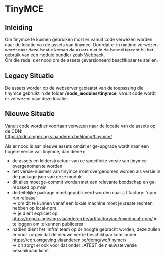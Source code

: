 # TinyMCE

## Inleiding

Om tinymce te kunnen gebruiken moet er vanuit code verwezen worden naar de locatie van de assets van tinymce. Doordat
er in runtime verwezen wordt naar deze locatie komen de assets niet in de bundel terecht bij het gebruik van een module 
bundler zoals Webpack.  
Om die rede is er nood om de assets geversioneerd beschikbaar te stellen.


## Legacy Situatie

De assets worden op de webserver geplaatst van de toepassing die tinymce gebruikt in de folder 
**/node_modules/tinymce**, vanuit code wordt er verwezen naar deze locatie.


## Nieuwe Situatie

Vanuit code wordt er voortaan verwezen naar de locatie van de assets op de CDN:  
https://cdn.omgeving.vlaanderen.be/domg/tinymce/

Als er nood is aan nieuwe assets omdat er ge-upgrade wordt naar een hogere versie van tinymce, dan dienen:

- de assets en folderstructuur van de specifieke versie van tinymce overgenomen te worden
- het versie-nummer van tinymce moet overgenomen worden als versie in de package.json van deze module
- dit alles moet ge-commit worden met een relevante boodschap en ge-rebased op main
- de feitelijke package moet gepubliceerd worden naar artifactory: 'npm run release'  
  -> om dit te kunnen vanaf een lokale machine moet je create rechten hebben op local-npm  
  -> je dient expliciet op https://repo.omgeving.vlaanderen.be/artifactory/api/npm/local-npm/ in te loggen om te kunnen 
     publiceren
- nadien dient het 'infra' team op de hoogte gebracht worden, deze zullen er voor zorgen dat de nieuwe versie 
  beschikbaar komt onder https://cdn.omgeving.vlaanderen.be/domg/wc/tinymce/  
  -> dit zorgt er ook voor dat onder LATEST de nieuwste versie beschikbaar komt
